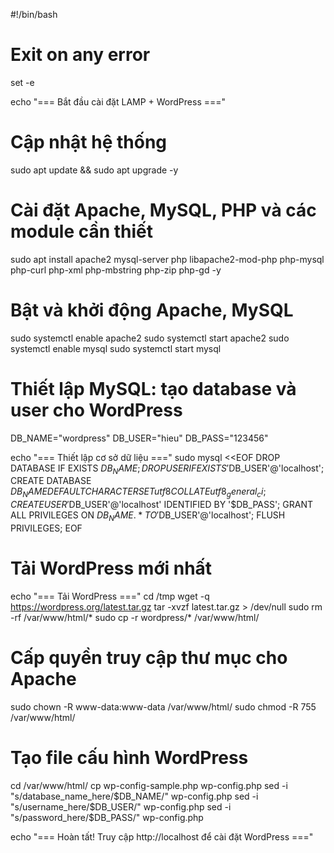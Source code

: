 #!/bin/bash

# Exit on any error
set -e

echo "=== Bắt đầu cài đặt LAMP + WordPress ==="

# Cập nhật hệ thống
sudo apt update && sudo apt upgrade -y

# Cài đặt Apache, MySQL, PHP và các module cần thiết
sudo apt install apache2 mysql-server php libapache2-mod-php php-mysql php-curl php-xml php-mbstring php-zip php-gd -y

# Bật và khởi động Apache, MySQL
sudo systemctl enable apache2
sudo systemctl start apache2
sudo systemctl enable mysql
sudo systemctl start mysql

# Thiết lập MySQL: tạo database và user cho WordPress
DB_NAME="wordpress"
DB_USER="hieu"
DB_PASS="123456"

echo "=== Thiết lập cơ sở dữ liệu ==="
sudo mysql <<EOF
DROP DATABASE IF EXISTS $DB_NAME;
DROP USER IF EXISTS '$DB_USER'@'localhost';
CREATE DATABASE $DB_NAME DEFAULT CHARACTER SET utf8 COLLATE utf8_general_ci;
CREATE USER '$DB_USER'@'localhost' IDENTIFIED BY '$DB_PASS';
GRANT ALL PRIVILEGES ON $DB_NAME.* TO '$DB_USER'@'localhost';
FLUSH PRIVILEGES;
EOF

# Tải WordPress mới nhất
echo "=== Tải WordPress ==="
cd /tmp
wget -q https://wordpress.org/latest.tar.gz
tar -xvzf latest.tar.gz > /dev/null
sudo rm -rf /var/www/html/*
sudo cp -r wordpress/* /var/www/html/

# Cấp quyền truy cập thư mục cho Apache
sudo chown -R www-data:www-data /var/www/html/
sudo chmod -R 755 /var/www/html/

# Tạo file cấu hình WordPress
cd /var/www/html/
cp wp-config-sample.php wp-config.php
sed -i "s/database_name_here/$DB_NAME/" wp-config.php
sed -i "s/username_here/$DB_USER/" wp-config.php
sed -i "s/password_here/$DB_PASS/" wp-config.php

echo "=== Hoàn tất! Truy cập http://localhost để cài đặt WordPress ==="
